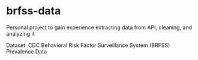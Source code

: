 # brfss-data

Personal project to gain experience extracting data from API, cleaning, and analyzing it

Dataset: CDC Behavioral Risk Factor Surveillance System (BRFSS) Prevalence Data
